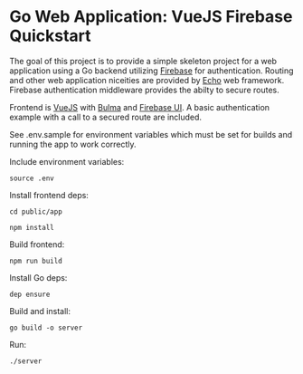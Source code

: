 # Go Web Application: VueJS Firebase Quickstart

The goal of this project is to provide a simple skeleton project for a web application using a Go backend utilizing [Firebase](https://firebase.google.com/docs/auth) for authentication. Routing and other web application niceities are provided by [Echo](https://echo.labstack.com) web framework. Firebase authentication middleware provides the abilty to secure routes.

Frontend is [VueJS](https://vuejs.org) with [Bulma](https://bulma.io) and [Firebase UI](https://github.com/firebase/firebaseui-web). A basic authentication example with a call to a secured route are included.

See .env.sample for environment variables which must be set for builds and running the app to work correctly.

Include environment variables:

`source .env`

Install frontend deps:

`cd public/app`

`npm install`

Build frontend:

`npm run build`

Install Go deps:

`dep ensure`

Build and install:

`go build -o server`

Run:

`./server`